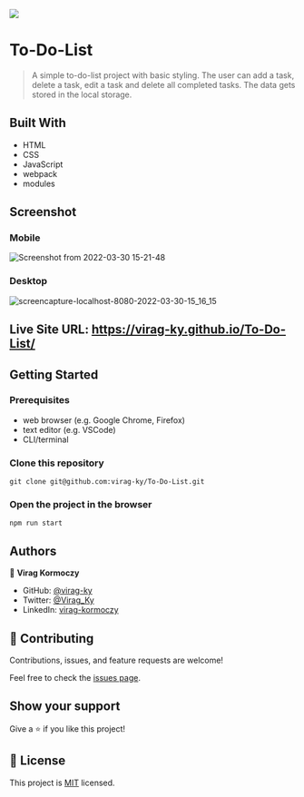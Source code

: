 ![](https://img.shields.io/badge/Microverse-blueviolet)

# To-Do-List

> A simple to-do-list project with basic styling. The user can add a task, delete a task, edit a task and delete all completed tasks.
> The data gets stored in the local storage.


## Built With

- HTML
- CSS
- JavaScript
- webpack
- modules

## Screenshot
### Mobile
![Screenshot from 2022-03-30 15-21-48](https://user-images.githubusercontent.com/79658534/160833481-9e6753a4-eb8b-4ca7-943e-a083451d44e1.png)

### Desktop

![screencapture-localhost-8080-2022-03-30-15_16_15](https://user-images.githubusercontent.com/79658534/160832818-fd297877-3c64-4430-ab78-c5d48d162a38.png)

## Live Site URL: https://virag-ky.github.io/To-Do-List/

## Getting Started


### Prerequisites
- web browser (e.g. Google Chrome, Firefox)
- text editor (e.g. VSCode)
- CLI/terminal

### Clone this repository

```
git clone git@github.com:virag-ky/To-Do-List.git
```
### Open the project in the browser

```
npm run start
```


## Authors

👤 **Virag Kormoczy**

- GitHub: [@virag-ky](https://github.com/virag-ky)
- Twitter: [@Virag_Ky](https://twitter.com/Virag_Ky)
- LinkedIn: [virag-kormoczy](https://linkedin.com/in/virag-kormoczy)


## 🤝 Contributing

Contributions, issues, and feature requests are welcome!

Feel free to check the [issues page](../../issues/).

## Show your support

Give a ⭐️ if you like this project!


## 📝 License

This project is [MIT](./MIT.md) licensed.

